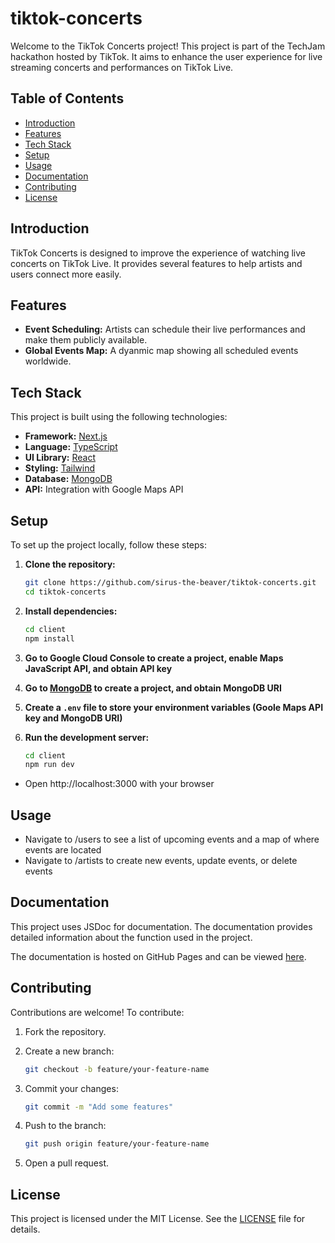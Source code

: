 # tiktok-concerts

Welcome to the TikTok Concerts project! This project is part of the TechJam hackathon hosted by TikTok. It aims to enhance the user experience for live streaming concerts and performances on TikTok Live.

## Table of Contents

- [Introduction](#introduction)
- [Features](#features)
- [Tech Stack](#tech-stack)
- [Setup](#setup)
- [Usage](#usage)
- [Documentation](#documentation)
- [Contributing](#contributing)
- [License](#license)

## Introduction

TikTok Concerts is designed to improve the experience of watching live concerts on TikTok Live. It provides several features to help artists and users connect more easily.

## Features

- **Event Scheduling:** Artists can schedule their live performances and make them publicly available.
- **Global Events Map:** A dyanmic map showing all scheduled events worldwide.

## Tech Stack

This project is built using the following technologies:

- **Framework:** [Next.js](https:///nextjs.org/)
- **Language:** [TypeScript](https://www.typescriptlang.org/)
- **UI Library:** [React](https://reactjs.org/)
- **Styling:** [Tailwind](https://tailwindcss.com/)
- **Database:** [MongoDB](https://mongodb.com/)
- **API:** Integration with Google Maps API

## Setup

To set up the project locally, follow these steps:

1. **Clone the repository:**

    ```bash
    git clone https://github.com/sirus-the-beaver/tiktok-concerts.git
    cd tiktok-concerts

2. **Install dependencies:**

    ```bash
    cd client
    npm install
    
3. **Go to Google Cloud Console to create a project, enable Maps JavaScript API, and obtain API key**

4. **Go to [MongoDB](https://mongodb.com) to create a project, and obtain MongoDB URI**

5. **Create a `.env` file to store your environment variables (Goole Maps API key and MongoDB URI)**

6. **Run the development server:**

    ```bash
    cd client
    npm run dev

- Open http://localhost:3000 with your browser

## Usage

- Navigate to /users to see a list of upcoming events and a map of where events are located
- Navigate to /artists to create new events, update events, or delete events


## Documentation

This project uses JSDoc for documentation. The documentation provides detailed information about the function used in the project.

The documentation is hosted on GitHub Pages and can be viewed [here](https://sirus-the-beaver.github.io/tiktok-concerts/).

## Contributing

Contributions are welcome! To contribute:

1. Fork the repository.
2. Create a new branch:

    ```bash
    git checkout -b feature/your-feature-name

3. Commit your changes:

    ```bash
    git commit -m "Add some features"

4. Push to the branch:

    ```bash
    git push origin feature/your-feature-name

5. Open a pull request.

## License

This project is licensed under the MIT License. See the [LICENSE](https://github.com/sirus-the-beaver/tiktok-concerts/blob/main/LICENSE) file for details.